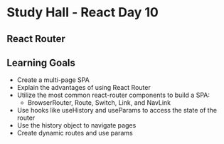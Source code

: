 # Study Hall - React Day 10
## React Router

## Learning Goals
- Create a multi-page SPA
- Explain the advantages of using React Router
- Utilize the most common react-router components to build a SPA:
  - BrowserRouter, Route, Switch, Link, and NavLink
- Use hooks like useHistory and useParams to access the state of the router
- Use the history object to navigate pages
- Create dynamic routes and use params
